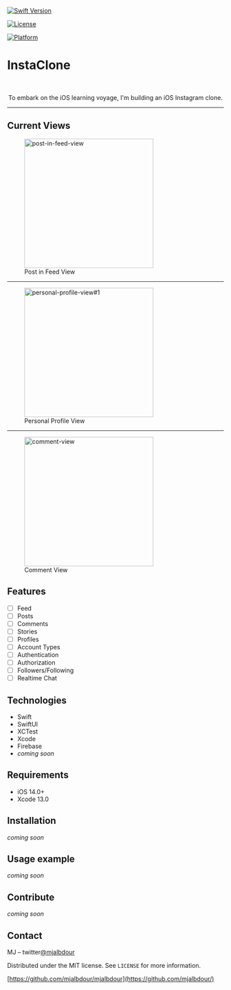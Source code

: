 
[![Swift Version][swift-image]][swift-url]
<!-- [![Build Status][travis-image]][travis-url] -->
[![License][license-image]][license-url]
<!-- [![Carthage compatible](https://img.shields.io/badge/Carthage-compatible-4BC51D.svg?style=flat)](https://github.com/Carthage/Carthage) -->
<!-- [![CocoaPods Compatible](https://img.shields.io/cocoapods/v/EZSwiftExtensions.svg)](https://img.shields.io/cocoapods/v/LFAlertController.svg)   -->
[![Platform](https://img.shields.io/cocoapods/p/LFAlertController.svg?style=flat)](http://cocoapods.org/pods/LFAlertController)
<!-- [![PRs Welcome](https://img.shields.io/badge/PRs-welcome-brightgreen.svg?style=flat-square)](http://makeapullrequest.com) -->  

# InstaClone
<br />
<p align="center">
<!--   <a href="https://github.com/alexanderritik/Best-README-Template">
    <img src="logo.jpeg" alt="Logo" width="80" height="80">
  </a> -->
  <p align="center">
    To embark on the iOS learning voyage, I'm building an iOS Instagram clone.
  </p>
</p>
<hr>
<h2>Current Views</h2>
<div>
    <figure>
        <img width="300" height="auto" alt="post-in-feed-view" src="https://user-images.githubusercontent.com/35423900/155841700-91fb1219-2b19-4d78-9675-231b85e4dcac.png">
        <figcaption>Post in Feed View</figcaption>
    </figure>
    <hr>
    <figure>
        <img width="300" height="auto" alt="personal-profile-view#1" src="https://user-images.githubusercontent.com/35423900/155841838-1f1eece4-316c-4810-b6ed-ab3c0c77cf85.png">
        <figcaption>Personal Profile View</figcaption>
    </figure>
    <hr>
        <figure>
            <img width="300" height="auto" alt="comment-view" src="https://user-images.githubusercontent.com/35423900/155845855-2396e079-e426-492c-8895-54051e758118.png">
        <figcaption>Comment View</figcaption>
    </figure>
</div>
    
## Features

- [ ] Feed
- [ ] Posts
- [ ] Comments
- [ ] Stories
- [ ] Profiles
- [ ] Account Types
- [ ] Authentication
- [ ] Authorization
- [ ] Followers/Following
- [ ] Realtime Chat

## Technologies

- Swift
- SwiftUI
- XCTest
- Xcode
- Firebase
- *coming soon*

## Requirements

- iOS 14.0+
- Xcode 13.0

## Installation
*coming soon*
<!-- #### CocoaPods
You can use [CocoaPods](http://cocoapods.org/) to install `YourLibrary` by adding it to your `Podfile`:

```ruby
platform :ios, '8.0'
use_frameworks!
pod 'YourLibrary'
```

To get the full benefits import `YourLibrary` wherever you import UIKit

``` swift
import UIKit
import YourLibrary
```
#### Carthage
Create a `Cartfile` that lists the framework and run `carthage update`. Follow the [instructions](https://github.com/Carthage/Carthage#if-youre-building-for-ios) to add `$(SRCROOT)/Carthage/Build/iOS/YourLibrary.framework` to an iOS project.

```
github "yourUsername/yourlibrary"
```
#### Manually
1. Download and drop ```YourLibrary.swift``` in your project.  
2. Congratulations!  
 -->
## Usage example
*coming soon*
<!-- 
```swift
import EZSwiftExtensions
ez.detectScreenShot { () -> () in
    print("User took a screen shot")
}
``` -->

## Contribute
*coming soon*
<!-- 
We would love you for the contribution to **YourLibraryName**, check the ``LICENSE`` file for more info. -->

## Contact

MJ – twitter[@mjalbdour](https://twitter.com/mjalbdour)

Distributed under the MIT license. See ``LICENSE`` for more information.

[https://github.com/mjalbdour/mjalbdour](https://github.com/mjalbdour/)

[swift-image]:https://img.shields.io/badge/swift-5.5-orange.svg
[swift-url]: https://swift.org/
[license-image]: https://img.shields.io/badge/License-MIT-blue.svg
[license-url]: LICENSE
<!-- [travis-image]: https://img.shields.io/travis/dbader/node-datadog-metrics/master.svg?style=flat-square -->
<!-- [travis-url]: https://travis-ci.org/dbader/node-datadog-metrics -->
<!-- [codebeat-image]: https://codebeat.co/badges/c19b47ea-2f9d-45df-8458-b2d952fe9dad -->
<!-- [codebeat-url]: https://codebeat.co/projects/github-com-vsouza-awesomeios-com -->
